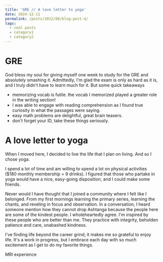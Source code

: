 ```yaml
---
title: 'GRE // A love letter to yoga'
date: 2024-12-11
permalink: /posts/2012/08/blog-post-4/
tags:
  - cool posts
  - category1
  - category2
---
```


GRE
=====
God bless my soul for giving myself one week to study for the GRE and absolutely smashing it. Admittedly, I'm glad the exam is only as hard as it is, and I truly didn't have to *learn* much for it. But some quick takeaways
- memorizing vocab is futile. the vocab I memorized played a greater role in the writing section! 
- I was able to engage with reading comprehension as I found true curiosity in what the passages were saying. 
- easy math problems are delightful, great brain teasers. 
- don't forget your ID, take these things seriously. 

<!-- As I take the gre, i find this a staple experience in learning. there is nuance in word choice. from saying two skeins of thoughts are irreconcilable vs counterintuitive. the former indicating deep contradictions to each other, the latter not implying interaction betwen the two skeins. This will bring me up in the levels of cognition. As I attempt to not fall subject to cognitive miser ways

As my applications end, I reflect on how I've grown in the last half a year -->

A love letter to yoga
=====

When I moved here, I decided to live the life that I plan on living. And so I chose yoga. 

I spend a lot of time and am willing to spend a lot on physical activities ($180 monthly membership = 9 drinks). I figured that those who partake in yoga would have a nice, easy-going disposition, and I could make some friends. 

Never would I have thought that I joined a community where I felt like I belonged. From my first mornings learning the primary series, learning the chants, and reveling in focus and observation. In a conversation, I heard someone mention how they cannot drop Ashtanga because the people here are some of the kindest people. I wholeheartedly agree. I'm inspired by these people who are better than me. They practice with integrity, beholden patience and care, unabashed kindness. 

I've finding life beyond the career grind; it makes me so grateful to enjoy life. It's a work in progress, but I embrace each day with so much excitement as I get to do my favorite things. 


MRI experience